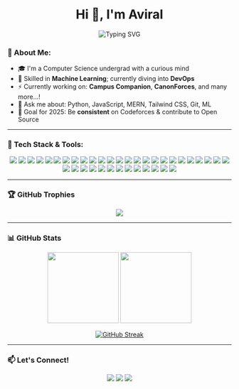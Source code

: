 <h1 align="center">Hi 👋, I'm Aviral</h1>

<p align="center">
  <img src="https://readme-typing-svg.herokuapp.com?font=Fira+Code&size=20&pause=1000&color=58A6FF&center=true&vCenter=true&width=455&lines=Developer+%7C+OpenSource+%7C+ML+Enthusiast" alt="Typing SVG" />
</p>

### 🧠 About Me:
- 🎓 I'm a Computer Science undergrad with a curious mind  
- 🧠 Skilled in **Machine Learning**; currently diving into **DevOps**  
- ⚡ Currently working on: **Campus Companion**, **CanonForces**, and many more...!  
- 💬 Ask me about: Python, JavaScript, MERN, Tailwind CSS, Git, ML  
- 🌱 Goal for 2025: Be **consistent** on Codeforces & contribute to Open Source  


---

### 🔧 Tech Stack & Tools:
<div align="center">

  <!-- Programming Languages -->
  <img src="https://img.shields.io/badge/JavaScript-F7DF1E?style=flat&logo=javascript&logoColor=black" />
  <img src="https://img.shields.io/badge/TypeScript-3178C6?style=flat&logo=typescript&logoColor=white" />
  <img src="https://img.shields.io/badge/Python-3776AB?style=flat&logo=python&logoColor=white" />
  <img src="https://img.shields.io/badge/C-00599C?style=flat&logo=c&logoColor=white" />

  <!-- Frontend -->
  <img src="https://img.shields.io/badge/React-20232A?style=flat&logo=react&logoColor=61DAFB" />
  <img src="https://img.shields.io/badge/React_Router-CA4245?style=flat&logo=react-router&logoColor=white" />
  <img src="https://img.shields.io/badge/Next.js-000000?style=flat&logo=next.js&logoColor=white" />
  <img src="https://img.shields.io/badge/Tailwind_CSS-38B2AC?style=flat&logo=tailwind-css&logoColor=white" />
  <img src="https://img.shields.io/badge/HTML5-E34F26?style=flat&logo=html5&logoColor=white" />
  <img src="https://img.shields.io/badge/CSS3-1572B6?style=flat&logo=css3&logoColor=white" />

  <!-- Backend -->
  <img src="https://img.shields.io/badge/Node.js-339933?style=flat&logo=node.js&logoColor=white" />
  <img src="https://img.shields.io/badge/Express.js-000000?style=flat&logo=express&logoColor=white" />
  <img src="https://img.shields.io/badge/FastAPI-009688?style=flat&logo=fastapi&logoColor=white" />
  <img src="https://img.shields.io/badge/Nodemon-76D04B?style=flat&logo=nodemon&logoColor=white" />
  <img src="https://img.shields.io/badge/JWT-000000?style=flat&logo=jsonwebtokens&logoColor=white" />
  <img src="https://img.shields.io/badge/Socket.io-010101?style=flat&logo=socket.io&logoColor=white" />

  <!-- Hosting / Deployment -->
  <img src="https://img.shields.io/badge/Vercel-000000?style=flat&logo=vercel&logoColor=white" />
  <img src="https://img.shields.io/badge/Render-46E3B7?style=flat&logo=render&logoColor=white" />

  <!-- Databases -->
  <img src="https://img.shields.io/badge/MongoDB-47A248?style=flat&logo=mongodb&logoColor=white" />
  <img src="https://img.shields.io/badge/PostgreSQL-4169E1?style=flat&logo=postgresql&logoColor=white" />
  <img src="https://img.shields.io/badge/MySQL-4479A1?style=flat&logo=mysql&logoColor=white" />
  <img src="https://img.shields.io/badge/Supabase-3ECF8E?style=flat&logo=supabase&logoColor=white" />
  <img src="https://img.shields.io/badge/Firebase-FFCA28?style=flat&logo=firebase&logoColor=black" />
  <img src="https://img.shields.io/badge/Redis-DC382D?style=flat&logo=redis&logoColor=white" />

  <!-- Dev Tools -->
  <img src="https://img.shields.io/badge/Postman-FF6C37?style=flat&logo=postman&logoColor=white" />
  <img src="https://img.shields.io/badge/Jest-C21325?style=flat&logo=jest&logoColor=white" />
  <img src="https://img.shields.io/badge/NPM-CB3837?style=flat&logo=npm&logoColor=white" />
  <img src="https://img.shields.io/badge/Git-F05032?style=flat&logo=git&logoColor=white" />
  <img src="https://img.shields.io/badge/GitHub-181717?style=flat&logo=github&logoColor=white" />
  <img src="https://img.shields.io/badge/VS_Code-007ACC?style=flat&logo=visual-studio-code&logoColor=white" />
  <img src="https://img.shields.io/badge/Figma-F24E1E?style=flat&logo=figma&logoColor=white" />
  <img src="https://img.shields.io/badge/Canva-00C4CC?style=flat&logo=canva&logoColor=white" />
  <img src="https://img.shields.io/badge/LaTeX-008080?style=flat&logo=latex&logoColor=white" />

  <!-- ML / Data -->
  <img src="https://img.shields.io/badge/LangChain-1C3C3C?style=flat&logo=langchain&logoColor=white" />
  <img src="https://img.shields.io/badge/scikit--learn-F7931E?style=flat&logo=scikit-learn&logoColor=white" />
  <img src="https://img.shields.io/badge/NumPy-013243?style=flat&logo=numpy&logoColor=white" />
  <img src="https://img.shields.io/badge/Pandas-150458?style=flat&logo=pandas&logoColor=white" />
  <img src="https://img.shields.io/badge/Matplotlib-11557C?style=flat&logo=matplotlib&logoColor=white" />

</div>

---

### 🏆 GitHub Trophies
<p align="center">
  <img src="https://github-profile-trophy.vercel.app/?username=aviralsaxena16&theme=algolia&no-bg=true&no-frame=true&column=6" />
</p>

---

### 📊 GitHub Stats
<p align="center">
  <img src="https://github-readme-stats.vercel.app/api?username=aviralsaxena16&show_icons=true&theme=github_dark&count_private=true" height="160" />
  <img src="https://github-readme-stats.vercel.app/api/top-langs/?username=aviralsaxena16&layout=compact&theme=github_dark" height="160"/>
</p>

<p align="center">
  <a href="https://git.io/streak-stats"><img src="https://streak-stats.demolab.com?user=aviralsaxena16" alt="GitHub Streak" /></a>
</p>

---

### 📫 Let's Connect!

<p align="center">
  <a href="mailto:avirals@iitbhilai.ac.in"><img src="https://img.shields.io/badge/-Email-D14836?style=flat-square&logo=gmail&logoColor=white" /></a>
  <a href="https://www.linkedin.com/in/aviral-saxena-528598320" target="_blank"><img src="https://img.shields.io/badge/-LinkedIn-blue?style=flat-square&logo=linkedin" /></a>
  <a href="https://github.com/aviralsaxena16"><img src="https://img.shields.io/badge/-GitHub-181717?style=flat-square&logo=github" /></a>
</p>
